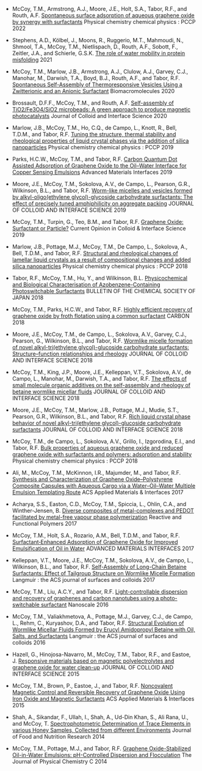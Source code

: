 * McCoy, T.M., Armstrong, A.J., Moore, J.E., Holt, S.A., Tabor, R.F., and Routh, A.F. [Spontaneous surface adsorption of aqueous graphene oxide by synergy with surfactants](http://dx.doi.org/10.1039/d1cp04317j) Physical chemistry chemical physics : PCCP 2022

* Stephens, A.D., Kölbel, J., Moons, R., Ruggerio, M.T., Mahmoudi, N., Shmool, T.A., McCoy, T.M., Nietlispach, D., Routh, A.F., Sobott, F., Zeitler, J.A., and Schierle, G.S.K. [The role of water mobility in protein misfolding](http://dx.doi.org/10.1101/2021.01.06.425575)  2021

* McCoy, T.M., Marlow, J.B., Armstrong, A.J., Clulow, A.J., Garvey, C.J., Manohar, M., Darwish, T.A., Boyd, B.J., Routh, A.F., and Tabor, R.F. [Spontaneous Self-Assembly of Thermoresponsive Vesicles Using a Zwitterionic and an Anionic Surfactant](http://dx.doi.org/10.1021/acs.biomac.0c00672) Biomacromolecules 2020

* Brossault, D.F.F., McCoy, T.M., and Routh, A.F. [Self-assembly of TiO2/Fe3O4/SiO2 microbeads: A green approach to produce magnetic photocatalysts](http://dx.doi.org/10.1016/j.jcis.2020.10.001) Journal of Colloid and Interface Science 2020

* Marlow, J.B., McCoy, T.M., Ho, C.Q., de Campo, L., Knott, R., Bell, T.D.M., and Tabor, R.F. [Tuning the structure, thermal stability and rheological properties of liquid crystal phases via the addition of silica nanoparticles](http://dx.doi.org/10.1039/c9cp04908h) Physical chemistry chemical physics : PCCP 2019

* Parks, H.C.W., McCoy, T.M., and Tabor, R.F. [Carbon Quantum Dot Assisted Adsorption of Graphene Oxide to the Oil–Water Interface for Copper Sensing Emulsions](http://dx.doi.org/10.1002/admi.201900392) Advanced Materials Interfaces 2019

* Moore, J.E., McCoy, T.M., Sokolova, A.V., de Campo, L., Pearson, G.R., Wilkinson, B.L., and Tabor, R.F. [Worm-like micelles and vesicles formed by alkyl-oligo(ethylene glycol)-glycoside carbohydrate surfactants: The effect of precisely tuned amphiphilicity on aggregate packing](http://dx.doi.org/10.1016/j.jcis.2019.03.068) JOURNAL OF COLLOID AND INTERFACE SCIENCE 2019

* McCoy, T.M., Turpin, G., Teo, B.M., and Tabor, R.F. [Graphene Oxide: Surfactant or Particle?](http://dx.doi.org/10.1016/j.cocis.2019.01.010) Current Opinion in Colloid &amp; Interface Science 2019

* Marlow, J.B., Pottage, M.J., McCoy, T.M., De Campo, L., Sokolova, A., Bell, T.D.M., and Tabor, R.F. [Structural and rheological changes of lamellar liquid crystals as a result of compositional changes and added silica nanoparticles](http://dx.doi.org/10.1039/c8cp02101e) Physical chemistry chemical physics : PCCP 2018

* Tabor, R.F., McCoy, T.M., Hu, Y., and Wilkinson, B.L. [Physicochemical and Biological Characterisation of Azobenzene-Containing Photoswitchable Surfactants](http://dx.doi.org/10.1246/bcsj.20180024) BULLETIN OF THE CHEMICAL SOCIETY OF JAPAN 2018

* McCoy, T.M., Parks, H.C.W., and Tabor, R.F. [Highly efficient recovery of graphene oxide by froth flotation using a common surfactant](http://dx.doi.org/10.1016/j.carbon.2018.04.032) CARBON 2018

* Moore, J.E., McCoy, T.M., de Campo, L., Sokolova, A.V., Garvey, C.J., Pearson, G., Wilkinson, B.L., and Tabor, R.F. [Wormlike micelle formation of novel alkyl-tri(ethylene glycol)-glucoside carbohydrate surfactants: Structure–function relationships and rheology](http://dx.doi.org/10.1016/j.jcis.2018.05.060) JOURNAL OF COLLOID AND INTERFACE SCIENCE 2018

* McCoy, T.M., King, J.P., Moore, J.E., Kelleppan, V.T., Sokolova, A.V., de Campo, L., Manohar, M., Darwish, T.A., and Tabor, R.F. [The effects of small molecule organic additives on the self-assembly and rheology of betaine wormlike micellar fluids](http://dx.doi.org/10.1016/j.jcis.2018.09.046) JOURNAL OF COLLOID AND INTERFACE SCIENCE 2018

* Moore, J.E., McCoy, T.M., Marlow, J.B., Pottage, M.J., Mudie, S.T., Pearson, G.R., Wilkinson, B.L., and Tabor, R.F. [Rich liquid crystal phase behavior of novel alkyl-tri(ethylene glycol)-glucoside carbohydrate surfactants](http://dx.doi.org/10.1016/j.jcis.2018.12.092) JOURNAL OF COLLOID AND INTERFACE SCIENCE 2018

* McCoy, T.M., de Campo, L., Sokolova, A.V., Grillo, I., Izgorodina, E.I., and Tabor, R.F. [Bulk properties of aqueous graphene oxide and reduced graphene oxide with surfactants and polymers: adsorption and stability](http://dx.doi.org/10.1039/c8cp02738b) Physical chemistry chemical physics : PCCP 2018

* Ali, M., McCoy, T.M., McKinnon, I.R., Majumder, M., and Tabor, R.F. [Synthesis and Characterization of Graphene Oxide–Polystyrene Composite Capsules with Aqueous Cargo via a Water–Oil–Water Multiple Emulsion Templating Route](http://dx.doi.org/10.1021/acsami.7b02576) ACS Applied Materials &amp; Interfaces 2017

* Acharya, S.S., Easton, C.D., McCoy, T.M., Spiccia, L., Ohlin, C.A., and Winther-Jensen, B. [Diverse composites of metal-complexes and PEDOT facilitated by metal-free vapour phase polymerization](http://dx.doi.org/10.1016/j.reactfunctpolym.2017.04.008) Reactive and Functional Polymers 2017

* McCoy, T.M., Holt, S.A., Rozario, A.M., Bell, T.D.M., and Tabor, R.F. [Surfactant‐Enhanced Adsorption of Graphene Oxide for Improved Emulsification of Oil in Water](http://dx.doi.org/10.1002/admi.201700803) ADVANCED MATERIALS INTERFACES 2017

* Kelleppan, V.T., Moore, J.E., McCoy, T.M., Sokolova, A.V., de Campo, L., Wilkinson, B.L., and Tabor, R.F. [Self-Assembly of Long-Chain Betaine Surfactants: Effect of Tailgroup Structure on Wormlike Micelle Formation](http://dx.doi.org/10.1021/acs.langmuir.7b02830) Langmuir : the ACS journal of surfaces and colloids 2017

* McCoy, T.M., Liu, A.C.Y., and Tabor, R.F. [Light-controllable dispersion and recovery of graphenes and carbon nanotubes using a photo-switchable surfactant](http://dx.doi.org/10.1039/c6nr00075d) Nanoscale 2016

* McCoy, T.M., Valiakhmetova, A., Pottage, M.J., Garvey, C.J., de Campo, L., Rehm, C., Kuryashov, D.A., and Tabor, R.F. [Structural Evolution of Wormlike Micellar Fluids Formed by Erucyl Amidopropyl Betaine with Oil, Salts, and Surfactants](http://dx.doi.org/10.1021/acs.langmuir.6b01735) Langmuir : the ACS journal of surfaces and colloids 2016

* Hazell, G., Hinojosa-Navarro, M., McCoy, T.M., Tabor, R.F., and Eastoe, J. [Responsive materials based on magnetic polyelectrolytes and graphene oxide for water clean-up](http://dx.doi.org/10.1016/j.jcis.2015.11.029) JOURNAL OF COLLOID AND INTERFACE SCIENCE 2015

* McCoy, T.M., Brown, P., Eastoe, J., and Tabor, R.F. [Noncovalent Magnetic Control and Reversible Recovery of Graphene Oxide Using Iron Oxide and Magnetic Surfactants](http://dx.doi.org/10.1021/am508565d) ACS Applied Materials &amp; Interfaces 2015

* Shah, A., Sikandar, F., Ullah, I., Shah, A., Ud-Din Khan, S., Ali Rana, U., and McCoy, T. [Spectrophotometric Determination of Trace Elements in various Honey Samples, Collected from different Environments](http://dx.doi.org/10.12691/jfnr-2-9-1) Journal of Food and Nutrition Research 2014

* McCoy, T.M., Pottage, M.J., and Tabor, R.F. [Graphene Oxide-Stabilized Oil-in-Water Emulsions: pH-Controlled Dispersion and Flocculation](http://dx.doi.org/10.1021/jp500072a) The Journal of Physical Chemistry C 2014

